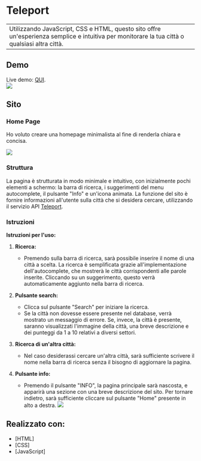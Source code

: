 
# Teleport
<table>
<tr>
<td>
Utilizzando JavaScript, CSS e HTML, questo sito offre un'esperienza semplice e intuitiva per monitorare la tua città o qualsiasi altra città.
</td>
</tr>
</table>


## Demo
Live demo: <a href="https://matteogranata.github.io/teleport/" target="_blank">QUI</a>.</h4>
<br>
![](https://komarev.com/ghpvc/?username=MatteoGranata&color=e2b6ff&style=flat-square)

## Sito

### Home Page
Ho voluto creare una homepage minimalista al fine di renderla chiara e concisa.

![](https://i.postimg.cc/rwBjXqM6/telescreenshoot.png)

### Struttura
La pagina è strutturata in modo minimale e intuitivo, con inizialmente pochi elementi a schermo: la barra di ricerca, i suggerimenti del menu autocomplete, il pulsante "Info" e un'icona animata. La funzione del sito è fornire informazioni all'utente sulla città che si desidera cercare, utilizzando il servizio API <a href="https://developers.teleport.org/api/">Teleport</a>.


### Istruzioni
**Istruzioni per l'uso:**

1. **Ricerca:**
   - Premendo sulla barra di ricerca, sarà possibile inserire il nome di una città a scelta. La ricerca è semplificata grazie all'implementazione dell'autocomplete, che mostrerà le città corrispondenti alle parole inserite. Cliccando su un suggerimento, questo verrà automaticamente aggiunto nella barra di ricerca.

2. **Pulsante search:**
   - Clicca sul pulsante "Search" per iniziare la ricerca. 
   - Se la città non dovesse essere presente nel database, verrà mostrato un messaggio di errore. Se, invece, la città è presente, saranno visualizzati l'immagine della città, una breve descrizione e dei punteggi da 1 a 10 relativi a diversi settori.


3. **Ricerca di un'altra città:**
   - Nel caso desiderassi cercare un'altra città, sarà sufficiente scrivere il nome nella barra di ricerca senza il bisogno di aggiornare la pagina.

4. **Pulsante info:**
   - Premendo il pulsante "INFO", la pagina principale sarà nascosta, e apparirà una sezione con una breve descrizione del sito. Per tornare indietro, sarà sufficiente cliccare sul pulsante "Home" presente in alto a destra.
![](https://i.postimg.cc/jqHwXN8Y/Info-Teleport-Screenshoot.png)

## Realizzato con: 

- [HTML]
- [CSS]
- [JavaScript]



